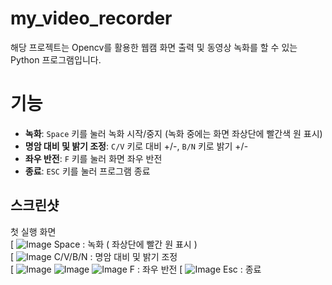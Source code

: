 # my_video_recorder

해당 프로젝트는 Opencv를 활용한 웹캠 화면 출력 및 동영상 녹화를 할 수 있는 Python 프로그램입니다.


# 기능
-   **녹화**:  `Space`  키를 눌러 녹화 시작/중지 (녹화 중에는 화면 좌상단에 빨간색 원 표시)
-   **명암 대비 및 밝기 조정**:  `C/V`  키로 대비 +/-,   `B/N`  키로 밝기 +/-
-   **좌우 반전**:  `F`  키를 눌러 화면 좌우 반전
-   **종료**:  `ESC`  키를 눌러 프로그램 종료

## 스크린샷

첫 실행 화면  
[
  ![Image](https://github.com/user-attachments/assets/d187852a-50ae-4970-bd7c-eedc10317df6)
Space : 녹화 ( 좌상단에 빨간 원 표시 )  
[
  ![Image](https://github.com/user-attachments/assets/689a2e88-2669-4eb0-942b-84bdb46746a0)
C/V/B/N : 명암 대비 및 밝기 조정  
[
  ![Image](https://github.com/user-attachments/assets/5bd0b871-b7e3-4cfc-9114-af7c3ce0cd10)
![Image](https://github.com/user-attachments/assets/74072b8e-6d9e-4208-8ee6-965e7527ee5f)
![Image](https://github.com/user-attachments/assets/e76037e7-341d-4f7d-8230-a7ccc28195bb)
F   : 좌우 반전
[
![Image](https://github.com/user-attachments/assets/47f63ba2-2477-4c9d-bcff-3e3b50c178a0)
Esc : 종료

